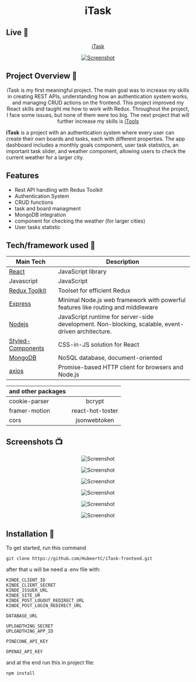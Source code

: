 





 <h1  align="center">
 iTask


</h1>

## Live 📍

<p align="center"><a href='https://i-task.vercel.app'>iTask</a></p>

<p align="center">
  <a href='https://i-task.vercel.app'>
    <img src="https://github.com/HubeertC/iTask-frontend/assets/85635245/33c0923b-1f7b-469b-8666-d7c7dd61b123"
         alt="Screenshot">
  </a>
</p>

## Project Overview 🎉
<p style="text-align: center;">iTask is my first meaningful project. The main goal was to increase my skills in creating REST APIs, understanding how an authentication system works, and managing CRUD actions on the frontend. This project improved my React skills and taught me how to work with Redux. Throughout the project, I face some issues, but none of them were too big. The next project that will further increase my skills is <a href='https://github.com/HubeertC/iTools.git'>iTools</a></p>



**iTask** is a project with an authentication system where every user can create their own boards and tasks, each with different properties. The app dashboard includes a monthly goals component, user task statistics, an important task slider, and weather component, allowing users to check the current weather for a larger city.



## Features 

- Rest API handling with Redux Toolkit
- Authentication System
- CRUD functions
- task and board managment
- MongoDB integration
- component for checking the weather (for larger cities)
- User tasks statistic


## Tech/framework used 🔧

| Main Tech                                                    | Description                              |
| ------------------------------------------------------- | ---------------------------------------- |
| [React](https://react.dev)                           | JavaScript library   |
| Javascript                          |  JavaScript   |
| [Redux Toolkit](https://redux-toolkit.js.org)                           |Toolset for efficient Redux   |
| [Express](https://expressjs.com)                           | Minimal Node.js web framework with powerful features like routing and middleware  |
| [Nodejs](https://nodejs.org/en)                           | JavaScript runtime for server-side development. Non-blocking, scalable, event-driven architecture.   |
| [Styled-Components](https://styled-components.com)                           |  CSS-in-JS solution for React  |
| [MongoDB](https://www.mongodb.com)                           | NoSQL database, document-oriented   |
| [axios](https://axios-http.com/docs/intro)                           | Promise-based HTTP client for browsers and Node.js |

        
| and other packages |  |  
|-----------|:-----------:| 
| cookie-parser | bcrypt |  
|framer-motion  | react-hot-toster |  
| cors   | jsonwebtoken |


   

  
    



## Screenshots 📺

<p align="center">
<img src="https://github.com/HubeertC/iTask-frontend/assets/85635245/9fc86045-c71a-4b04-a04e-f45dc4c7b6f1" alt="Screenshot">
   
</p>


<p align="center">
    <img src="https://github.com/HubeertC/iTask-frontend/assets/85635245/da38eac9-afbd-47d3-98f9-f3e7eedef58d" alt="Screenshot">
</p>





<p align="center">
    <img src="https://github.com/HubeertC/iTask-frontend/assets/85635245/33c0923b-1f7b-469b-8666-d7c7dd61b123" alt="Screenshot">
</p>

<p align="center">
    <img src="https://github.com/HubeertC/iTask-frontend/assets/85635245/779d8715-ba82-48ff-9ac6-b7d25d0684be" alt="Screenshot">
</p>

<p align="center">
    <img src="https://github.com/HubeertC/iTask-frontend/assets/85635245/24aa93c9-d3b5-4c98-9c7d-a94d13b94284" alt="Screenshot">
</p>

<p align="center">
    <img src="https://github.com/HubeertC/iTask-frontend/assets/85635245/f71fd9c7-4af2-4d4d-9904-54f360d4c585" alt="Screenshot">
</p>






## Installation 💾

To get started, run this command
````
git clone https://github.com/HubeertC/iTask-frontend.git
````
after that u will be need a .env file with:
````
KINDE_CLIENT_ID
KINDE_CLIENT_SECRET
KINDE_ISSUER_URL
KINDE_SITE_UR
KINDE_POST_LOGOUT_REDIRECT_URL
KINDE_POST_LOGIN_REDIRECT_URL

DATABASE_URL

UPLOADTHING_SECRET
UPLOADTHING_APP_ID

PINECONE_API_KEY

OPENAI_API_KEY
````

and at the end run this in project file:
````
npm install
````
